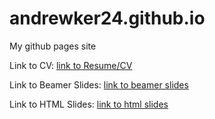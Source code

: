# andrewker24.github.io
My github pages site

Link to CV:
[link to Resume/CV](Resume_CV_.pdf)


Link to Beamer Slides:
[link to beamer slides](beamerpresentation.pdf)


Link to HTML Slides:
[link to html slides](HTML-Slides.html)




















